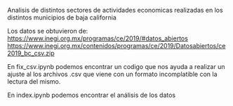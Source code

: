 Analisis de distintos sectores de actividades economicas realizadas en los distintos municipios de baja california

Los datos se obtuvieron de:<br>
https://www.inegi.org.mx/programas/ce/2019/#datos_abiertos
https://www.inegi.org.mx/contenidos/programas/ce/2019/Datosabiertos/ce2019_bc_csv.zip

En fix_csv.ipynb podemos encontrar un codigo que nos ayuda a realizar un ajuste al los archivos .csv que viene con un formato incomplatible con la lectura del mismo.

En index.ipynb podemos encontrar el análisis de los datos

